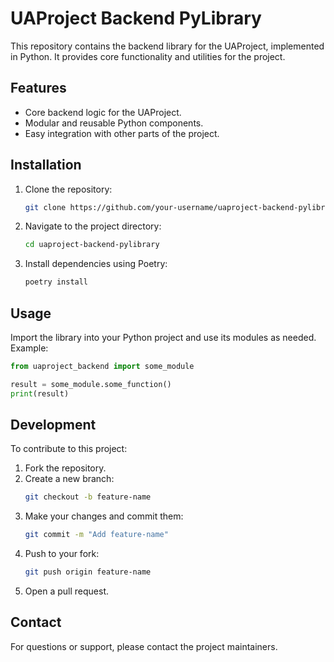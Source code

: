 # UAProject Backend PyLibrary

This repository contains the backend library for the UAProject, implemented in Python. It provides core functionality and utilities for the project.

## Features

- Core backend logic for the UAProject.
- Modular and reusable Python components.
- Easy integration with other parts of the project.

## Installation

1. Clone the repository:
    ```bash
    git clone https://github.com/your-username/uaproject-backend-pylibrary.git
    ```
2. Navigate to the project directory:
    ```bash
    cd uaproject-backend-pylibrary
    ```
3. Install dependencies using Poetry:
    ```bash
    poetry install
    ```

## Usage

Import the library into your Python project and use its modules as needed. Example:

```python
from uaproject_backend import some_module

result = some_module.some_function()
print(result)
```

## Development

To contribute to this project:

1. Fork the repository.
2. Create a new branch:
    ```bash
    git checkout -b feature-name
    ```
3. Make your changes and commit them:
    ```bash
    git commit -m "Add feature-name"
    ```
4. Push to your fork:
    ```bash
    git push origin feature-name
    ```
5. Open a pull request.

## Contact

For questions or support, please contact the project maintainers.
